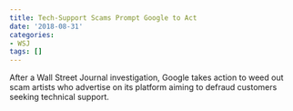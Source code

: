 ```yaml
---
title: Tech-Support Scams Prompt Google to Act
date: '2018-08-31'
categories:
- WSJ
tags: []
---
```

After a Wall Street Journal investigation, Google takes action to weed out scam artists who advertise on its platform aiming to defraud customers seeking technical support.